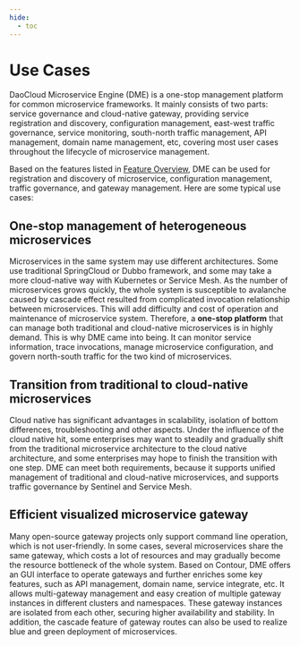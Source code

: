 ```yaml
---
hide:
  - toc
---
```


# Use Cases

DaoCloud Microservice Engine (DME) is a one-stop management platform for common microservice frameworks. It mainly consists of two parts: service governance and cloud-native gateway, providing service registration and discovery, configuration management, east-west traffic governance, service monitoring, south-north traffic management, API management, domain name management, etc, covering most user cases throughout the lifecycle of microservice management.

Based on the features listed in [Feature Overview](what.md), DME can be used for registration and discovery of microservice, configuration management, traffic governance, and gateway management. Here are some typical use cases:

## One-stop management of heterogeneous microservices

Microservices in the same system may use different architectures. Some use traditional SpringCloud or Dubbo framework, and some may take a more cloud-native way with Kubernetes or Service Mesh. As the number of microservices grows quickly, the whole system is susceptible to avalanche caused by cascade effect resulted from complicated invocation relationship between microservices. This will add difficulty and cost of operation and maintenance of microservice system. Therefore, a **one-stop platform** that can manage both traditional and cloud-native microservices is in highly demand. This is why DME came into being. It can monitor service information, trace invocations, manage microservice configuration, and govern north-south traffic for the two kind of microservices.

## Transition from traditional to cloud-native microservices

Cloud native has significant advantages in scalability, isolation of bottom differences, troubleshooting and other aspects. Under the influence of the cloud native hit, some enterprises may want to steadily and gradually shift from the traditional microservice architecture to the cloud native architecture, and some enterprises may hope to finish the transition with one step. DME can meet both requirements, because it supports unified management of traditional and cloud-native microservices, and supports traffic governance by Sentinel and Service Mesh.

## Efficient visualized microservice gateway

Many open-source gateway projects only support command line operation, which is not user-friendly. In some cases, several microservices share the same gateway, which costs a lot of resources and may gradually become the resource bottleneck of the whole system. Based on Contour, DME offers an GUI interface to operate gateways and further enriches some key features, such as API management, domain name, service integrate, etc. It allows multi-gateway management and easy creation of multiple gateway instances in different clusters and namespaces. These gateway instances are isolated from each other, securing higher availability and stability. In addition, the cascade feature of gateway routes can also be used to realize blue and green deployment of microservices.
